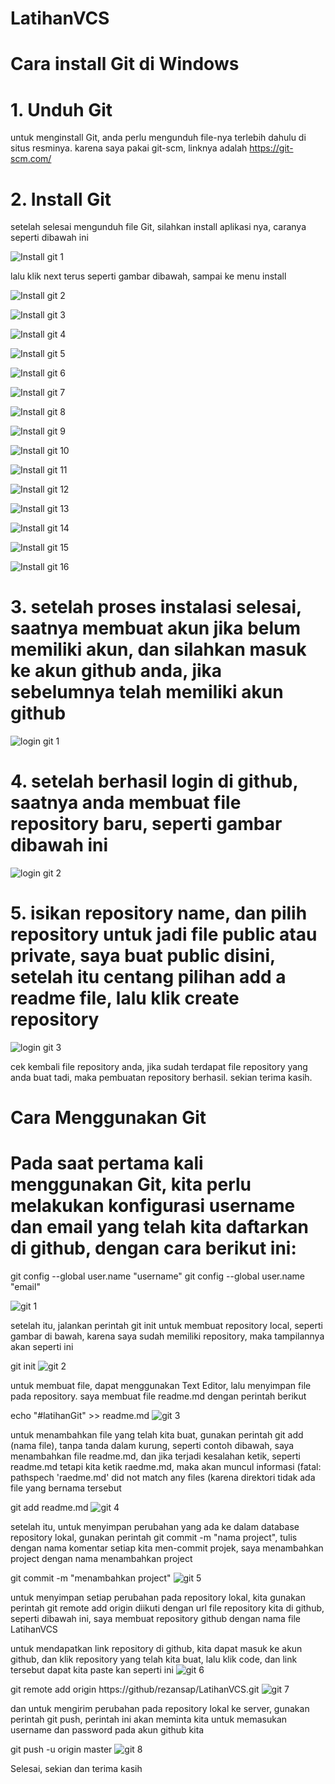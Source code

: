 # LatihanVCS
# Cara install Git di Windows
# 1. Unduh Git
untuk menginstall Git, anda perlu mengunduh file-nya terlebih dahulu di situs resminya. karena saya pakai git-scm, linknya adalah https://git-scm.com/
# 2. Install Git
setelah selesai mengunduh file Git, silahkan install aplikasi nya, caranya seperti dibawah ini

![Install git 1](https://user-images.githubusercontent.com/92351461/136926471-6ddf0c29-7cab-4f4c-a0c6-a6b67b5678e7.PNG)

lalu klik next terus seperti gambar dibawah, sampai ke menu install

![Install git 2](https://user-images.githubusercontent.com/92351461/136926593-540ea778-2c0e-4b7b-ba03-2f7b952a1e76.PNG)

![Install git 3](https://user-images.githubusercontent.com/92351461/136926700-ab019616-6717-4744-8ec5-8918a1952269.PNG)

![Install git 4](https://user-images.githubusercontent.com/92351461/136926702-635bf4aa-3ad9-41b6-9f1a-57adabf7975f.PNG)

![Install git 5](https://user-images.githubusercontent.com/92351461/136926705-6b4a0439-1c19-4e68-ba30-093ed900a8db.PNG)

![Install git 6](https://user-images.githubusercontent.com/92351461/136926709-7ebe5029-b314-4782-9cfe-c6b5c0d23779.PNG)

![Install git 7](https://user-images.githubusercontent.com/92351461/136926710-8b019626-6642-412d-a9c8-6a1c9ffe0ab8.PNG)

![Install git 8](https://user-images.githubusercontent.com/92351461/136926716-974bf591-3a41-4b45-b739-a103a94fdc4c.PNG)

![Install git 9](https://user-images.githubusercontent.com/92351461/136926721-b5527ecc-2ae7-4ab4-a44a-16fedc4b84c0.PNG)

![Install git 10](https://user-images.githubusercontent.com/92351461/136926724-8ca7a0d3-956d-43db-9b1b-2e32d663aa14.PNG)

![Install git 11](https://user-images.githubusercontent.com/92351461/136926673-b5959ca7-440c-477b-9c17-ba8b7a5222a8.PNG)

![Install git 12](https://user-images.githubusercontent.com/92351461/136926679-f9aa4fc1-6b38-4813-b000-d666abff0edb.PNG)

![Install git 13](https://user-images.githubusercontent.com/92351461/136926684-8f38e6c4-c2b3-4940-adc7-91f9fec10faf.PNG)

![Install git 14](https://user-images.githubusercontent.com/92351461/136926688-181e19b5-19b0-4eeb-9e3d-730e6526c305.PNG)

![Install git 15](https://user-images.githubusercontent.com/92351461/136926692-e5609eb6-53dd-4d23-b9e3-5e39b16920f7.PNG)

![Install git 16](https://user-images.githubusercontent.com/92351461/136926696-b1ea483c-9127-46fb-a307-228b2ce5bd27.PNG)


# 3. setelah proses instalasi selesai, saatnya membuat akun jika belum memiliki akun, dan silahkan masuk ke akun github anda, jika sebelumnya telah memiliki akun github

![login git 1](https://user-images.githubusercontent.com/92351461/136927491-9770276a-b0dc-43f3-8c5b-8491df9db141.PNG)

# 4. setelah berhasil login di github, saatnya anda membuat file repository baru, seperti gambar dibawah ini

![login git 2](https://user-images.githubusercontent.com/92351461/136927758-6f562ff0-0350-467a-a569-5947586264c9.PNG)

# 5. isikan repository name, dan pilih repository untuk jadi file public atau private, saya buat public disini, setelah itu centang pilihan add a readme file, lalu klik create repository

![login git 3](https://user-images.githubusercontent.com/92351461/136928161-a9a918b6-ab89-407d-a531-81bbb05b7d99.png)

cek kembali file repository anda, jika sudah terdapat file repository yang anda buat tadi, maka pembuatan repository berhasil. sekian terima kasih.

# Cara Menggunakan Git

# Pada saat pertama kali menggunakan Git, kita perlu melakukan konfigurasi username dan email yang telah kita daftarkan di github, dengan cara berikut ini:

git config --global user.name "username"
git config --global user.name "email"

![git 1](https://user-images.githubusercontent.com/92351461/137724853-17b669f6-89a3-4db0-bf78-2dde5ef940da.PNG)

setelah itu, jalankan perintah git init untuk membuat repository local, seperti gambar di bawah, karena saya sudah memiliki repository, maka tampilannya akan seperti ini

git init
![git 2](https://user-images.githubusercontent.com/92351461/137725076-4adc51f4-dddd-4628-9e87-615e4b23b65d.PNG)

untuk membuat file, dapat menggunakan Text Editor, lalu menyimpan file pada repository. saya membuat file readme.md dengan perintah berikut

echo "#latihanGit" >> readme.md
![git 3](https://user-images.githubusercontent.com/92351461/137725441-7ab9a396-57e5-4d87-b85e-e625f470e1c7.PNG)

untuk menambahkan file yang telah kita buat, gunakan perintah git add (nama file), tanpa tanda dalam kurung, seperti contoh dibawah, saya menambahkan file readme.md, dan jika terjadi kesalahan ketik, seperti readme.md tetapi kita ketik raedme.md, maka akan muncul informasi (fatal: pathspech 'raedme.md' did not match any files (karena direktori tidak ada file yang bernama tersebut

git add readme.md
![git 4](https://user-images.githubusercontent.com/92351461/137726124-9c3de82b-d6e4-48c1-9517-887a154f0902.PNG)

setelah itu, untuk menyimpan perubahan yang ada ke dalam database repository lokal, gunakan perintah git commit -m "nama project", tulis dengan nama komentar setiap kita men-commit projek, saya menambahkan project dengan nama menambahkan project

git commit -m "menambahkan project"
![git 5](https://user-images.githubusercontent.com/92351461/137726647-d7e8f850-8284-4efd-8e30-27663ffbbfb0.PNG)

untuk menyimpan setiap perubahan pada repository lokal, kita gunakan perintah git remote add origin diikuti dengan url file repository kita di github, seperti dibawah ini, saya membuat repository github dengan nama file LatihanVCS

untuk mendapatkan link repository di github, kita dapat masuk ke akun github, dan klik repository yang telah kita buat, lalu klik code, dan link tersebut dapat kita paste kan seperti ini
![git 6](https://user-images.githubusercontent.com/92351461/137727435-114d52d0-14f1-4907-ae5a-ae18a791774b.PNG)

git remote add origin https://github/rezansap/LatihanVCS.git
![git 7](https://user-images.githubusercontent.com/92351461/137727082-a69518c9-dad9-4fcb-9e5a-da7bdd2a3983.PNG)

dan untuk mengirim perubahan pada repository lokal ke server, gunakan perintah git push, perintah ini akan meminta kita untuk memasukan username dan password pada akun github kita

git push -u origin master
![git 8](https://user-images.githubusercontent.com/92351461/137728559-5e3859f5-e53e-4db1-8fd8-b6848d0a1fb4.PNG)

Selesai, sekian dan terima kasih
